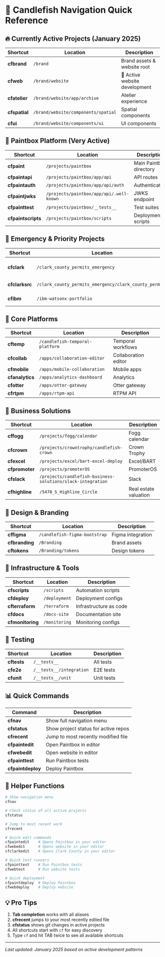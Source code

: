 # 🐠 Candlefish Navigation Quick Reference

## 🔥 Currently Active Projects (January 2025)

| Shortcut | Location | Description |
|----------|----------|-------------|
| **cfbrand** | `/brand` | Brand assets & website root |
| **cfweb** | `/brand/website` | 🎨 Active website development |
| **cfatelier** | `/brand/website/app/archive` | Atelier experience |
| **cfspatial** | `/brand/website/components/spatial` | Spatial components |
| **cfui** | `/brand/website/components/ui` | UI components |

## 🎯 Paintbox Platform (Very Active)

| Shortcut | Location | Description |
|----------|----------|-------------|
| **cfpaint** | `/projects/paintbox` | Main Paintbox directory |
| **cfpaintapi** | `/projects/paintbox/app/api` | API routes |
| **cfpaintauth** | `/projects/paintbox/app/api/auth` | Authentication |
| **cfpaintjwks** | `/projects/paintbox/app/api/.well-known` | JWKS endpoint |
| **cfpainttest** | `/projects/paintbox/__tests__` | Test suites |
| **cfpaintscripts** | `/projects/paintbox/scripts` | Deployment scripts |

## 🚨 Emergency & Priority Projects

| Shortcut | Location | Description |
|----------|----------|-------------|
| **cfclark** | `/clark_county_permits_emergency` | Clark County scraper |
| **cfclarksrc** | `/clark_county_permits_emergency/clark_county_permits` | Source code |
| **cfibm** | `/ibm-watsonx-portfolio` | IBM Watson portfolio |

## 💼 Core Platforms

| Shortcut | Location | Description |
|----------|----------|-------------|
| **cftemp** | `/candlefish-temporal-platform` | Temporal workflows |
| **cfcollab** | `/apps/collaboration-editor` | Collaboration editor |
| **cfmobile** | `/apps/mobile-collaboration` | Mobile apps |
| **cfanalytics** | `/apps/analytics-dashboard` | Analytics |
| **cfotter** | `/apps/otter-gateway` | Otter gateway |
| **cfrtpm** | `/apps/rtpm-api` | RTPM API |

## 🏢 Business Solutions

| Shortcut | Location | Description |
|----------|----------|-------------|
| **cffogg** | `/projects/fogg/calendar` | Fogg calendar |
| **cfcrown** | `/projects/crowntrophy/candlefish-crown` | Crown Trophy |
| **cfexcel** | `/projects/excel/bart-excel-deploy` | Excel/BART |
| **cfpromoter** | `/projects/promoterOS` | PromoterOS |
| **cfslack** | `/projects/candlefish-business-solutions/slack-integration` | Slack |
| **cfhighline** | `/5470_S_Highline_Circle` | Real estate valuation |

## 🎨 Design & Branding

| Shortcut | Location | Description |
|----------|----------|-------------|
| **cffigma** | `/candlefish-figma-bootstrap` | Figma integration |
| **cfbranding** | `/Branding` | Brand assets |
| **cftokens** | `/Branding/tokens` | Design tokens |

## 🔧 Infrastructure & Tools

| Shortcut | Location | Description |
|----------|----------|-------------|
| **cfscripts** | `/scripts` | Automation scripts |
| **cfdeploy** | `/deployment` | Deployment configs |
| **cfterraform** | `/terraform` | Infrastructure as code |
| **cfdocs** | `/docs-site` | Documentation site |
| **cfmonitoring** | `/monitoring` | Monitoring configs |

## 🧪 Testing

| Shortcut | Location | Description |
|----------|----------|-------------|
| **cftests** | `/__tests__` | All tests |
| **cfe2e** | `/__tests__/integration` | E2E tests |
| **cfunit** | `/__tests__/unit` | Unit tests |

## 📊 Quick Commands

| Command | Description |
|---------|-------------|
| **cfnav** | Show full navigation menu |
| **cfstatus** | Show project status for active repos |
| **cfrecent** | Jump to most recently modified file |
| **cfpaintedit** | Open Paintbox in editor |
| **cfwebedit** | Open website in editor |
| **cfpainttest** | Run Paintbox tests |
| **cfpaintdeploy** | Deploy Paintbox |

## 🚀 Helper Functions

```bash
# Show navigation menu
cfnav

# Check status of all active projects
cfstatus

# Jump to most recent work
cfrecent

# Quick edit commands
cfpaintedit    # Opens Paintbox in your editor
cfwebedit      # Opens website in your editor
cfclarkedit    # Opens Clark County in your editor

# Quick test runners
cfpainttest    # Run Paintbox tests
cfwebtest      # Run website tests

# Quick deployment
cfpaintdeploy  # Deploy Paintbox
cfwebdeploy    # Deploy website
```

## 💡 Pro Tips

1. **Tab completion** works with all aliases
2. **cfrecent** jumps to your most recently edited file
3. **cfstatus** shows git changes in active projects
4. All shortcuts start with `cf` for easy discovery
5. Type `cf` and hit TAB twice to see all available shortcuts

---

*Last updated: January 2025 based on active development patterns*